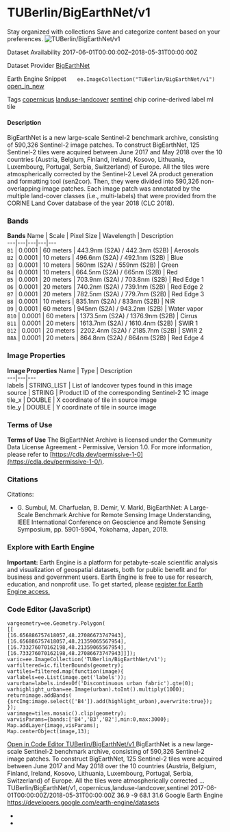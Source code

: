  
#  TUBerlin/BigEarthNet/v1 
Stay organized with collections  Save and categorize content based on your preferences. 
![TUBerlin/BigEarthNet/v1](https://developers.google.com/earth-engine/datasets/images/TUBerlin/TUBerlin_BigEarthNet_v1_sample.png) 

Dataset Availability
    2017-06-01T00:00:00Z–2018-05-31T00:00:00Z 

Dataset Provider
     [ BigEarthNet ](http://bigearth.net/) 

Earth Engine Snippet
     `    ee.ImageCollection("TUBerlin/BigEarthNet/v1")   ` [ open_in_new ](https://code.earthengine.google.com/?scriptPath=Examples:Datasets/TUBerlin/TUBerlin_BigEarthNet_v1) 

Tags
     [copernicus](https://developers.google.com/earth-engine/datasets/tags/copernicus) [landuse-landcover](https://developers.google.com/earth-engine/datasets/tags/landuse-landcover) [sentinel](https://developers.google.com/earth-engine/datasets/tags/sentinel)
chip
corine-derived
label
ml
tile
#### Description
BigEarthNet is a new large-scale Sentinel-2 benchmark archive, consisting of 590,326 Sentinel-2 image patches. To construct BigEarthNet, 125 Sentinel-2 tiles were acquired between June 2017 and May 2018 over the 10 countries (Austria, Belgium, Finland, Ireland, Kosovo, Lithuania, Luxembourg, Portugal, Serbia, Switzerland) of Europe. All the tiles were atmospherically corrected by the Sentinel-2 Level 2A product generation and formatting tool (sen2cor). Then, they were divided into 590,326 non-overlapping image patches. Each image patch was annotated by the multiple land-cover classes (i.e., multi-labels) that were provided from the CORINE Land Cover database of the year 2018 (CLC 2018).
### Bands
**Bands**
Name | Scale | Pixel Size | Wavelength | Description  
---|---|---|---|---  
`B1` | 0.0001 |  60 meters  | 443.9nm (S2A) / 442.3nm (S2B) | Aerosols  
`B2` | 0.0001 |  10 meters  | 496.6nm (S2A) / 492.1nm (S2B) | Blue  
`B3` | 0.0001 |  10 meters  | 560nm (S2A) / 559nm (S2B) | Green  
`B4` | 0.0001 |  10 meters  | 664.5nm (S2A) / 665nm (S2B) | Red  
`B5` | 0.0001 |  20 meters  | 703.9nm (S2A) / 703.8nm (S2B) | Red Edge 1  
`B6` | 0.0001 |  20 meters  | 740.2nm (S2A) / 739.1nm (S2B) | Red Edge 2  
`B7` | 0.0001 |  20 meters  | 782.5nm (S2A) / 779.7nm (S2B) | Red Edge 3  
`B8` | 0.0001 |  10 meters  | 835.1nm (S2A) / 833nm (S2B) | NIR  
`B9` | 0.0001 |  60 meters  | 945nm (S2A) / 943.2nm (S2B) | Water vapor  
`B10` | 0.0001 |  60 meters  | 1373.5nm (S2A) / 1376.9nm (S2B) | Cirrus  
`B11` | 0.0001 |  20 meters  | 1613.7nm (S2A) / 1610.4nm (S2B) | SWIR 1  
`B12` | 0.0001 |  20 meters  | 2202.4nm (S2A) / 2185.7nm (S2B) | SWIR 2  
`B8A` | 0.0001 |  20 meters  | 864.8nm (S2A) / 864nm (S2B) | Red Edge 4  
### Image Properties
**Image Properties**
Name | Type | Description  
---|---|---  
labels | STRING_LIST | List of landcover types found in this image  
source | STRING | Product ID of the corresponding Sentinel-2 1C image  
tile_x | DOUBLE | X coordinate of tile in source image  
tile_y | DOUBLE | Y coordinate of tile in source image  
### Terms of Use
**Terms of Use**
The BigEarthNet Archive is licensed under the Community Data License Agreement - Permissive, Version 1.0. For more information, please refer to [https://cdla.dev/permissive-1-0](https://cdla.dev/permissive-1-0/).
### Citations
Citations:
  * G. Sumbul, M. Charfuelan, B. Demir, V. Markl, BigEarthNet: A Large-Scale Benchmark Archive for Remote Sensing Image Understanding, IEEE International Conference on Geoscience and Remote Sensing Symposium, pp. 5901-5904, Yokohama, Japan, 2019.


### Explore with Earth Engine
**Important:** Earth Engine is a platform for petabyte-scale scientific analysis and visualization of geospatial datasets, both for public benefit and for business and government users. Earth Engine is free to use for research, education, and nonprofit use. To get started, please [register for Earth Engine access.](https://console.cloud.google.com/earth-engine)
### Code Editor (JavaScript)
```
vargeometry=ee.Geometry.Polygon(
[[
[16.656886757418057,48.27086673747943],
[16.656886757418057,48.21359065567954],
[16.733276070162198,48.21359065567954],
[16.733276070162198,48.27086673747943]]]);
varic=ee.ImageCollection('TUBerlin/BigEarthNet/v1');
varfiltered=ic.filterBounds(geometry);
vartiles=filtered.map(function(image){
varlabels=ee.List(image.get('labels'));
varurban=labels.indexOf('Discontinuous urban fabric').gte(0);
varhighlight_urban=ee.Image(urban).toInt().multiply(1000);
returnimage.addBands(
{srcImg:image.select(['B4']).add(highlight_urban),overwrite:true});
});
varimage=tiles.mosaic().clip(geometry);
varvisParams={bands:['B4','B3','B2'],min:0,max:3000};
Map.addLayer(image,visParams);
Map.centerObject(image,13);
```
[ Open in Code Editor ](https://code.earthengine.google.com/?scriptPath=Examples:Datasets/TUBerlin/TUBerlin_BigEarthNet_v1)
[ TUBerlin/BigEarthNet/v1 ](https://developers.google.com/earth-engine/datasets/catalog/TUBerlin_BigEarthNet_v1)
BigEarthNet is a new large-scale Sentinel-2 benchmark archive, consisting of 590,326 Sentinel-2 image patches. To construct BigEarthNet, 125 Sentinel-2 tiles were acquired between June 2017 and May 2018 over the 10 countries (Austria, Belgium, Finland, Ireland, Kosovo, Lithuania, Luxembourg, Portugal, Serbia, Switzerland) of Europe. All the tiles were atmospherically corrected …
TUBerlin/BigEarthNet/v1, copernicus,landuse-landcover,sentinel 
2017-06-01T00:00:00Z/2018-05-31T00:00:00Z
36.9 -9 68.1 31.6 
Google Earth Engine
https://developers.google.com/earth-engine/datasets
  * [ ](https://doi.org/http://bigearth.net/)
  * [ ](https://doi.org/https://developers.google.com/earth-engine/datasets/catalog/TUBerlin_BigEarthNet_v1)


